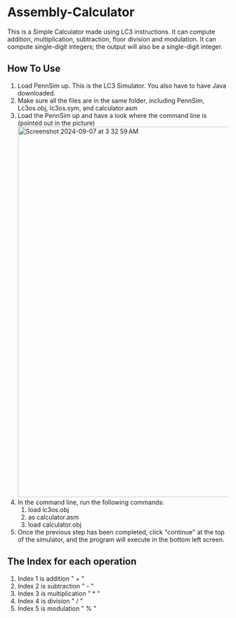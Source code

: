 # Assembly-Calculator
This is a Simple Calculator made using LC3 instructions. It can compute addition, multiplication, subtraction, floor division and modulation.
It can compute single-digit integers; the output will also be a single-digit integer.

## How To Use
1. Load PennSim up. This is the LC3 Simulator. You also have to have Java downloaded.
2. Make sure all the files are in the same folder, including PennSim, Lc3os.obj, lc3os.sym, and calculator.asm
3. Load the PennSim up and have a look where the command line is (pointed out in the picture) <img width="844" alt="Screenshot 2024-09-07 at 3 32 59 AM" src="https://github.com/user-attachments/assets/4894c449-b0a5-41ad-98bf-d992b9ec27a1">
4. In the command line, run the following commands:
   1. load lc3os.obj
   2. as calculator.asm
   3. load calculator.obj
5. Once the previous step has been completed, click "continue" at the top of the simulator, and the program will execute in the bottom left screen.


## The Index for each operation
1. Index 1 is addition " + "
2. Index 2 is subtraction " - "
3. Index 3 is multiplication " * "
4. Index 4 is division " / "
5. Index 5 is modulation " % "


